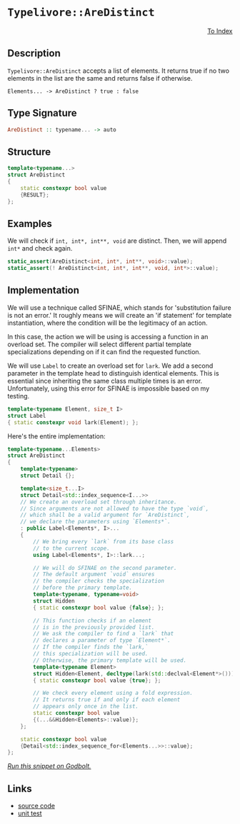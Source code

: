 <!-- Copyright 2024 Feng Mofan
SPDX-License-Identifier: Apache-2.0 -->

# `Typelivore::AreDistinct`

<p style='text-align: right;'><a href="../../../index.md#list-examinations-2">To Index</a></p>

## Description

`Typelivore::AreDistinct` accepts a list of elements. It returns true if no two elements in the list are the same and returns false if otherwise.

<pre><code>Elements... -> AreDistinct ? true : false</code></pre>

## Type Signature

```Haskell
AreDistinct :: typename... -> auto
```

## Structure

```C++
template<typename...>
struct AreDistinct
{
    static constexpr bool value 
    {RESULT};
};
```

## Examples

We will check if `int, int*, int**, void` are distinct. Then, we will append `int*` and check again.

```C++
static_assert(AreDistinct<int, int*, int**, void>::value);
static_assert(! AreDistinct<int, int*, int**, void, int*>::value);
```

## Implementation

We will use a technique called SFINAE, which stands for 'substitution failure is not an error.'
It roughly means we will create an 'if statement' for template instantiation, where the condition will be the legitimacy of an action.

In this case, the action we will be using is accessing a function in an overload set.
The compiler will select different partial template specializations depending on if it can find the requested function.

We will use `Label` to create an overload set for `lark`.
We add a second parameter in the template head to distinguish identical elements.
This is essential since inheriting the same class multiple times is an error.
Unfortunately, using this error for SFINAE is impossible based on my testing.

```C++
template<typename Element, size_t I>
struct Label
{ static constexpr void lark(Element); };
```

Here's the entire implementation:

```C++
template<typename...Elements>
struct AreDistinct
{
    template<typename>
    struct Detail {};

    template<size_t...I>
    struct Detail<std::index_sequence<I...>>
    // We create an overload set through inheritance.
    // Since arguments are not allowed to have the type `void`,
    // which shall be a valid argument for `AreDistinct`,
    // we declare the parameters using `Elements*`.
    : public Label<Elements*, I>...
    {
        // We bring every `lark` from its base class
        // to the current scope.
        using Label<Elements*, I>::lark...;

        // We will do SFINAE on the second parameter.
        // The default argument `void` ensures
        // the compiler checks the specialization
        // before the primary template.
        template<typename, typename=void>
        struct Hidden
        { static constexpr bool value {false}; };

        // This function checks if an element
        // is in the previously provided list.
        // We ask the compiler to find a `lark` that
        // declares a parameter of type `Element*`.
        // If the compiler finds the `lark,`
        // this specialization will be used.
        // Otherwise, the primary template will be used.
        template<typename Element>
        struct Hidden<Element, decltype(lark(std::declval<Element*>()))>
        { static constexpr bool value {true}; };

        // We check every element using a fold expression.
        // It returns true if and only if each element
        // appears only once in the list.
        static constexpr bool value
        {(...&&Hidden<Elements>::value)};
    };

    static constexpr bool value
    {Detail<std::index_sequence_for<Elements...>>::value};
};
```

[*Run this snippet on Godbolt.*](https://godbolt.org/#z:OYLghAFBqd5QCxAYwPYBMCmBRdBLAF1QCcAaPECAMzwBtMA7AQwFtMQByARg9KtQYEAysib0QXACx8BBAKoBnTAAUAHpwAMvAFYTStJg1DIApACYAQuYukl9ZATwDKjdAGFUtAK4sGIAGwA7KSuADJ4DJgAcj4ARpjEAQDMpAAOqAqETgwe3r4BwemZjgLhkTEs8Yn%2BKXaYDtlCBEzEBLk%2BfkG2mPYlDE0tBGXRcQnJts2t7fldCpNDESOVYzUAlLaoXsTI7BzmSRHI3lgA1CZJbl6OtIQAnufYJhoAgvuHx5hnF8hz6FhUDyerxeBEwLFSBlB5zcBFuqUYrE%2B2HobEEpBOmQAXpgAPoEE4ASUBLzmxC8DhOoSY8VoQJMgQsGOajmQJzQDDmmFUqWIJwAbqg8OgTgZiABrCDIsGMAirc6M%2BkAEXldJBYIhTChF1h8OYbAAdIapaiCApic9SeT8c9iJhFXg5ocCHSGUCTu6TqDwZDMNCdQi2OaPUyyRTFZhmnQzq7AsqklYXm6PV6NVq3FjcQRDfqiUlHi9g5awxGmHRob8QCAIlhVDilABHLyMHbQgnZwF5pPugD03ZOAHVPshbZrPoYTqg%2BQlaKgmMKlPiCAhiJtgAgThEEAlCIYdvquydeychIcx8RgD4ZQoTi1PgxUPixDOAO6YYVEE4IJhTz1bz1wz4TH8DQBSFICNFIA8j2fBA8GQdcFC/WhaBOeIb35MQhRvc9L0EE5%2BF5cCbTtB1HAYBxwMggsPWgz4sCOW9f0%2BVIWkRUFiGvLxMiMM5gONK8ACpwP3aj3RAE5Ui8WIblZKkaWhfjBAUAT0VzbB21E6ME2eYNgyPQdUOICJgBOTAp2IW5eI0UUxXA/CVxYDdTVQpglDZAwFDNTS9L7D8lyHLZbTwhQ0HhESdN090uOMylqR6BSUUE1SHkrGz23jVUIsi/TPmfOgUPQVBjwAMQJKJnmwCcGCYjF6gEYUWOINiEnCyKez7AAVP9/iYLxaEfHCTSs0D0DsxgFC2TAvKy3Sj38tlUHBOgEjZLdkDFa95oUeFkDwTDMU1bIDx81DMAIz55p5PAWBaSyUx9Vq2vu0c/QAvVMHRf13vORURqDNqi3xAAJIUsAYY6PXpRk5kO1l2U5bleViVBPAw7xAIZKgxCUJV5WjONtIh9qTi6h18K8ci%2BlW%2BoNo3Kgb2qnppUEInDz7MmIhqnkzKcLjaEsnlJyFN8RVIx7sr7AzXLFGq0CW%2BheQ/GgGGFJgrJsuyl01Vmj3o0UpvQxrmt5VB6f9KzFIIITgPF2a%2BwJM2/zl1Jlt5ZX0E2v9wJsyDgJ13zYOvbb6j2m4DqpvLkNOk4uLfW2ToAeX84g8qUT6/yum6LM9dUfROSOULQ2P0Hj5Nc5e7U3sRE5Lf%2ByLAZOEG/kYBLmYIdE9f9CAbIgCsQD1vkxFbk0hLzCBVgnuvdKhplYYWjlQUR1CUZQwf0a0ggyV9WM8dxjLE28mjJaHNaZbMhJLKZobop4tX%2BFoYUuW5zzslL4mCXxW0CC2DlPS3umGbCgEPzABmAmDwVMolFmh9iZMFSPCFo15gGWQEDsDc1V5o3DmG/WeLJ54Ix5MvVGa8mysyhhAdsZh/DmH8E3MGw8rwpRACQzAcod77xmnvQmmkYZ4PhovQhyNiFiFIZpKG4ZIy0guH3asXI6yYEbM2XEBEGFKXSo8PMlYWFcJdATTK3YBKGKMcY7sQIDGGI6tgIQHUjGmJeOY4xJjMpvHIh8L4bh2Q7FSKac0QJeFwRxK5JQrQIDEXtI6Sm0IIjt3QVbdE0TDHoj%2Bpo5hIjWEqhJMyAJQSEgEAgGAMAJwwmkSdFEtEsSVIVMqSNeJghR7YC0WkuU8YODrFoJwAArLwPwHAtCkFQJwNw1hrAYk2NsQCZgkg8FIAQTQrT1himSPqAAHMswIGh/AdI0BoJIZhllmAAJwHP0JwSQvAWASG2aQHpfSBkcF4AoEAEFZm9NaaQOAsAYCIBAJsAgkl24UAgM7V2UREScFUMs/wABafwkgTjAGQKyKQ%2BozC8DfIQEgQo9D8EECIMQ7ApAyEEIoFQ6hXmkF0FwUgz4mqpE4DwNpnTulzP6ZwBOVx/kTnphC6FsL4WIpOMiswJwIAeHlitfYXBVi8BeVodYEAkDAoVuQSgSqxjACkGYPgdB2KPIgLEFlsQIi3XpbwI1zALIJ1iNoeoLzplyxNAnBg/MWVYFiF4YAbgnyPO4LwLAN0jDiHJfgW0DQpw%2Br6VyeoVxdjTOiT0FlNxYhNQsh4LALLN7XVNaQcyyMlDhgDcAG4Rg5nrCoAYYACgABqeBMDPgTrqbNOLhCiHEIS5tJK1AsspfoQwxhhmWH0HgWIjzIDrFQN47IPqoW/B%2BqYSw1gzC3PMkZLAo7x7dF6NkFwKtph%2BCpWERYFQqh6CKFkAQe7T0ZHPQwYYx6xhUrqA0AQAwpieA6HoJ9fRX0LHKKMRIj75iXsA4MO9/6JDrAUGMnYEGTkcC6dclldyTg8phXChFSLJAopFbgDFhFJlSplaW9YW45xjA3YsyQSR9QHKSIESQGhJBmEkMBDQHT/DHPaRwM5pALlTP1P4Lg/hlkHOWUJjpkguAdNo/4RD5K7kPKeTM0t7yvkKp%2BRyq4KqgWLRdgrUFbBOAtBYHyQIUK1YMR4lwA5%2BouD6kjfgIgq7sWyDxW26QHalBdvJboLVNK4GmsZfB5l8m2WafxKbbCJmzMWYMFZmzdmNAirFXpiVkyzDSuU68%2BVirdOu202qxIxnTNQssxqg5XAII0H6gkPVBryXmpNb60gjXLXWttdmh1MonUuuDZgd1nrvXZv9X2oNfSQ22rwOGllUbkAxuzfGrjfSk0ptuGm3YfTM0XOa7mjIdowSjeMip8tTBK01rrQ2xgTbXOtoJR52QnayV9N872kt86rCDqTeu8dk6BDTtnUkRU73F3LoSKuqa8BINM2fX4CArhgMhBVmB5YAG0jXr6Ajs9fRkcnsfdD79QH335Dx1ul98wccPomIMBHMNWgU4A5B6DBKgsIZubwZDxWYvuT7YKhL9mcOOZIGcAjmXZXzNIKRrAiQN1cZ43xmzjHAjScCIEJITGWOSbk7czginnkqY%2Bd835/yCt5f02Cjgxm%2BUsAUHyVkfJrP6h9HMNFgvnNUubW5u7RL5BeaezoEAKR/N0t9SzkL2uODsr%2BVcLlUWrc27tw7p3%2BJRWm7S0kJIov9e5fFWQQFhXmHIHgTie3BycRJ8CcQFgsLtU1Y4pQerfTWu3GzU3q1NqHCdcWo651ze%2BsDa9chH10yRuBo236vAobHDTfJbN%2BbzXFuJuHat9bGajLbembt/NB3A1Hey3wCt1ba31sbc1j3t2JD3eJb77tAfXv9oXZ94d33%2Bm/Y5JwbsFZgeWCXezldwtn9frbpw67pE77qI7oD05XrFDZCY7o7ZCQEk6TZk7U6gGfr46NDk5HrgYgZvp5BgG06/pLC46M5bAwZSpwas5IacCx5wrW6278iJ6jhzAC54bC5TKZ7ZYkZgJS6UBBZy4gCHL6jp4dJbKSbbLp6BDCZa7s4662BKZi4TykCLJJD%2BC2ZcCHJq5HJBBcDrJUpcZJBh4yH3JZZypBaorSGsrGEKHrDmSZDOCSBAA%3D%3D)

## Links

- [source code](../../../../conceptrodon/descend/typelivore/are_distinct.hpp)
- [unit test](../../../../tests/unit/metafunctions/typelivore/are_distinct.test.hpp)
